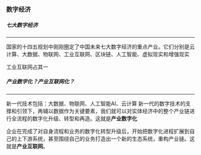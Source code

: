 ### 数字经济

##### 七大数字经济
---
国家的十四五规划中刚刚圈定了中国未来七大数字经济的重点产业。它们分别是云计算、大数据、物联网、工业互联网、区块链、人工智能、虚拟现实和增强现实

工业互联网占其一

##### 产业数字化？产业互联网化？
---
新一代技术包括：大数据、物联网、人工智能AI、云计算
新一代的数字技术的支撑和引领下，再辅以数据作为关键要素，我们就可以对实体经济中的整个产业链进行全流程的数字化升级、转型和再造。这就是**产业数字化**

企业在完成了对自身流程和业务的数字化转型升级后，开始把数字化进程扩展到自己的上下游系统，甚至围绕自己的业务打造出一个新的生态系统，重构产业链。这就是**产业互联网**。

